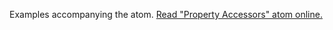 

Examples accompanying the atom.
[Read "Property Accessors" atom online.](https://stepik.org/lesson/104339/step/1)
